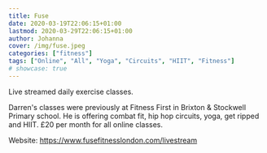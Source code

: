 ```yaml
---
title: Fuse
date: 2020-03-19T22:06:15+01:00
lastmod: 2020-03-29T22:06:15+01:00
author: Johanna
cover: /img/fuse.jpeg
categories: ["fitness"]
tags: ["Online", "All", "Yoga", "Circuits", "HIIT", "Fitness"]
# showcase: true
---
```


Live streamed daily exercise classes.

Darren's classes were previously at Fitness First in Brixton & Stockwell Primary school. He is offering combat fit, hip hop circuits, yoga, get ripped and HIIT.  £20 per month for all online classes.

Website: <https://www.fusefitnesslondon.com/livestream>

